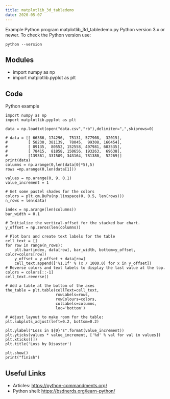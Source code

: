 ```yaml
---
title: matplotlib_3d_tabledemo
date: 2020-05-07
---
```

Example Python program matplotlib_3d_tabledemo.py
Python version 3.x or newer.
To check the Python version use:

    python --version

## Modules

* import numpy as np
* import matplotlib.pyplot as plt

## Code

Python example

    import numpy as np
    import matplotlib.pyplot as plt
    
    data = np.loadtxt(open("data.csv","rb"),delimiter=",",skiprows=0)
    
    # data = [[ 66386, 174296,  75131, 577908,  32015],
    #         [ 58230, 381139,  78045,  99308, 160454],
    #         [ 89135,  80552, 152558, 497981, 603535],
    #         [ 78415,  81858, 150656, 193263,  69638],
    #         [139361, 331509, 343164, 781380,  52269]]
    print(data)
    columns = np.arange(0,len(data[0]*5),5)
    rows =np.arange(0,len(data[1]))
    
    values = np.arange(0, 9, 0.1)
    value_increment = 1
    
    # Get some pastel shades for the colors
    colors = plt.cm.BuPu(np.linspace(0, 0.5, len(rows)))
    n_rows = len(data)
    
    index = np.arange(len(columns))
    bar_width = 0.1
    
    # Initialize the vertical-offset for the stacked bar chart.
    y_offset = np.zeros(len(columns))
    
    # Plot bars and create text labels for the table
    cell_text = []
    for row in range(n_rows):
        plt.bar(index, data[row], bar_width, bottom=y_offset, color=colors[row])
        y_offset = y_offset + data[row]
        cell_text.append(['%1.1f' % (x / 1000.0) for x in y_offset])
    # Reverse colors and text labels to display the last value at the top.
    colors = colors[::-1]
    cell_text.reverse()
    
    # Add a table at the bottom of the axes
    the_table = plt.table(cellText=cell_text,
                          rowLabels=rows,
                          rowColours=colors,
                          colLabels=columns,
                          loc='bottom')
    
    # Adjust layout to make room for the table:
    plt.subplots_adjust(left=0.2, bottom=0.2)
    
    plt.ylabel("Loss in ${0}'s".format(value_increment))
    plt.yticks(values * value_increment, ['%d' % val for val in values])
    plt.xticks([])
    plt.title('Loss by Disaster')
    
    plt.show()
    print("finish")

## Useful Links

- Articles: https://python-commandments.org/
- Python shell: https://bsdnerds.org/learn-python/
